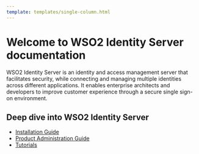 ```yaml
---
template: templates/single-column.html
---
```


<!--
 * Copyright (c) 2019, WSO2 Inc. (http://www.wso2.org) All Rights Reserved.
 *
 * WSO2 Inc. licenses this file to you under the Apache License,
 * Version 2.0 (the "License"); you may not use this file except
 * in compliance with the License.
 * You may obtain a copy of the License at
 *
 * http://www.apache.org/licenses/LICENSE-2.0
 *
 * Unless required by applicable law or agreed to in writing,
 * software distributed under the License is distributed on an
 * "AS IS" BASIS, WITHOUT WARRANTIES OR CONDITIONS OF ANY
 * KIND, either express or implied. See the License for the
 * specific language governing permissions and limitations
 * under the License.
-->

# Welcome to WSO2 Identity Server documentation

WSO2 Identity Server is an identity and access management server that facilitates security, while connecting and managing multiple identities across different applications. It enables enterprise architects and developers to improve customer experience through a secure single sign-on environment.

## Deep dive into WSO2 Identity Server

- [Installation Guide](_Configuring_a_Service_Provider_for_Adaptive_Authentication_)
- [Product Administration Guide](_Configuring_a_Service_Provider_for_Adaptive_Authentication_)
- [Tutorials](_Configuring_a_Service_Provider_for_Adaptive_Authentication_)

